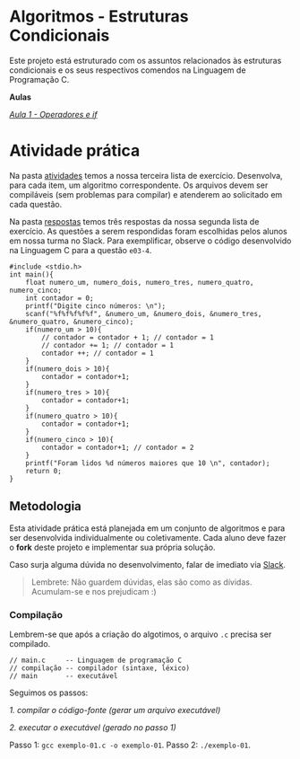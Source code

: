 # Algoritmos - Estruturas Condicionais

Este projeto está estruturado com os assuntos relacionados às estruturas condicionais e os seus respectivos comendos na Linguagem de Programação C.

**Aulas**

*[Aula 1 - Operadores e if ](https://github.com/ifpb-disciplinas-2022-1/controle-algoritmos-condicionais/commit/c4c197855943eb5d53ab4c7a1c057f334c1185aa)*
<!-- 
*[Aula 2 - Ternário e switch-case ](https://github.com/ifpb-disciplinas-2022-1/controle-algoritmos-condicionais/commit/)*  -->


# Atividade prática

Na pasta [atividades](/atividades) temos a nossa terceira lista de exercício. Desenvolva, para cada item, um algoritmo correspondente.
Os arquivos devem ser compiláveis (sem problemas para compilar) e atenderem ao solicitado em cada questão.

Na pasta [respostas](/respostas) temos três respostas da nossa segunda lista de exercício. As questões a serem respondidas foram escolhidas pelos alunos em nossa turma no Slack. Para exemplificar, observe o código desenvolvido na Linguagem C para a questão `e03-4`.

```
#include <stdio.h> 
int main(){    
    float numero_um, numero_dois, numero_tres, numero_quatro, numero_cinco;
    int contador = 0;
    printf("Digite cinco números: \n");
    scanf("%f%f%f%f%f", &numero_um, &numero_dois, &numero_tres, &numero_quatro, &numero_cinco);
    if(numero_um > 10){
        // contador = contador + 1; // contador = 1 
        // contador += 1; // contador = 1 
        contador ++; // contador = 1 
    }     
    if(numero_dois > 10){
        contador = contador+1;
    }     
    if(numero_tres > 10){
        contador = contador+1;
    }    
    if(numero_quatro > 10){
        contador = contador+1;
    }    
    if(numero_cinco > 10){
        contador = contador+1; // contador = 2
    }
    printf("Foram lidos %d números maiores que 10 \n", contador);
    return 0;
}
```


## Metodologia

Esta atividade prática está planejada em um conjunto de algoritmos e para ser desenvolvida individualmente ou coletivamente. 
Cada aluno deve fazer o __fork__ deste projeto e implementar sua própria solução. 

Caso surja alguma dúvida no desenvolvimento, falar de imediato via [Slack](https://ifpb20221-algoritmos.slack.com/archives/C03EMK97YKS). 

> Lembrete: Não guardem dúvidas, elas são como as dívidas. Acumulam-se e nos prejudicam :)

### Compilação

Lembrem-se que após a criação do algotimos, o arquivo `.c` precisa ser compilado.

```
// main.c     -- Linguagem de programação C
// compilação -- compilador (sintaxe, léxico)
// main       -- executável
```

Seguimos os passos:

*1. compilar o código-fonte (gerar um arquivo executável)*

*2. executar o executável (gerado no passo 1)*

Passo 1: `gcc exemplo-01.c -o exemplo-01`.
Passo 2: `./exemplo-01`.